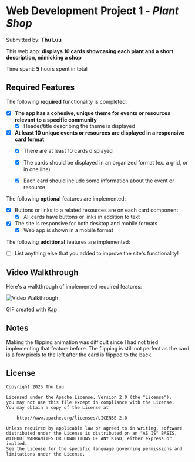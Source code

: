# Web Development Project 1 - *Plant Shop*

Submitted by: **Thu Luu**

This web app: **displays 10 cards showcasing each plant and a short description, mimicking a shop** 

Time spent: **5** hours spent in total

## Required Features

The following **required** functionality is completed:

- [x] **The app has a cohesive, unique theme for events or resources relevant to a specific community**
  - [x] Header/title describing the theme is displayed
- [x] **At least 10 unique events or resources are displayed in a responsive card format**
  - [x] There are at least 10 cards displayed 
  - [x] The cards should be displayed in an organized format (ex. a grid, or in one line)
  - [x] Each card should include some information about the event or resource


The following **optional** features are implemented:

- [x] Buttons or links to a related resources are on each card component
  - [x] All cards have buttons or links in addition to text
- [x] The site is responsive for both desktop and mobile formats
  - [x] Web app is shown in a mobile format

The following **additional** features are implemented:

* [ ] List anything else that you added to improve the site's functionality!

## Video Walkthrough

Here's a walkthrough of implemented required features:

<img src='public/demo.gif' title='Video Walkthrough' width='' alt='Video Walkthrough' />

<!-- Replace this with whatever GIF tool you used! -->
GIF created with [Kap](https://getkap.co/)
<!-- Recommended tools:
[Kap](https://getkap.co/) for macOS
[ScreenToGif](https://www.screentogif.com/) for Windows
[peek](https://github.com/phw/peek) for Linux. -->

## Notes

Making the flipping animation was difficult since I had not tried implementing that feature before. The flipping is still not perfect as the card is a few pixels to the left after the card is flipped to the back.

## License

    Copyright 2025 Thu Luu

    Licensed under the Apache License, Version 2.0 (the "License");
    you may not use this file except in compliance with the License.
    You may obtain a copy of the License at

        http://www.apache.org/licenses/LICENSE-2.0

    Unless required by applicable law or agreed to in writing, software
    distributed under the License is distributed on an "AS IS" BASIS,
    WITHOUT WARRANTIES OR CONDITIONS OF ANY KIND, either express or implied.
    See the License for the specific language governing permissions and
    limitations under the License.
